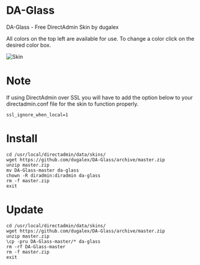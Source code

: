 # DA-Glass
DA-Glass - Free DirectAdmin Skin by dugalex

All colors on the top left are available for use. To change a color click on the desired color box. 

![Skin](https://github.com/dugalex/DA-Glass/blob/master/inc/skin.jpg)

# Note
If using DirectAdmin over SSL you will have to add the option below to your directadmin.conf file for the skin to function properly.
```
ssl_ignore_when_local=1
```
# Install
```
cd /usr/local/directadmin/data/skins/
wget https://github.com/dugalex/DA-Glass/archive/master.zip
unzip master.zip
mv DA-Glass-master da-glass
chown -R diradmin:diradmin da-glass
rm -f master.zip
exit
```
# Update
```
cd /usr/local/directadmin/data/skins/
wget https://github.com/dugalex/DA-Glass/archive/master.zip
unzip master.zip
\cp -pru DA-Glass-master/* da-glass
rm -rf DA-Glass-master
rm -f master.zip
exit
```
